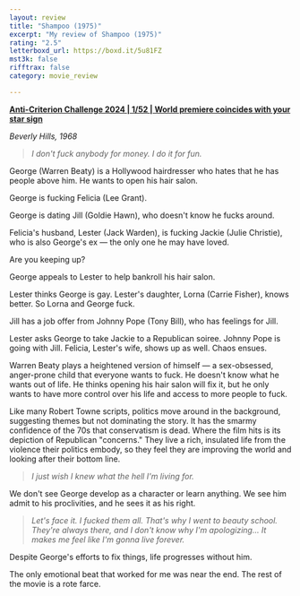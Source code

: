```yaml
---
layout: review
title: "Shampoo (1975)"
excerpt: "My review of Shampoo (1975)"
rating: "2.5"
letterboxd_url: https://boxd.it/5u81FZ
mst3k: false
rifftrax: false
category: movie_review

---
```


<b><a href="https://letterboxd.com/blrobin2/list/anti-criterion-challenge-2024/detail/" rel="nofollow">Anti-Criterion Challenge 2024 | 1/52 | World premiere coincides with your star sign</a></b>

<i>Beverly Hills, 1968</i>

<blockquote><i>I don't fuck anybody for money. I do it for fun.</i></blockquote>George (Warren Beaty) is a Hollywood hairdresser who hates that he has people above him. He wants to open his hair salon.

George is fucking Felicia (Lee Grant).

George is dating Jill (Goldie Hawn), who doesn't know he fucks around.

Felicia's husband, Lester (Jack Warden), is fucking Jackie (Julie Christie), who is also George's ex — the only one he may have loved.

Are you keeping up?

George appeals to Lester to help bankroll his hair salon.

Lester thinks George is gay. Lester's daughter, Lorna (Carrie Fisher), knows better. So Lorna and George fuck.

Jill has a job offer from Johnny Pope (Tony Bill), who has feelings for Jill.

Lester asks George to take Jackie to a Republican soiree. Johnny Pope is going with Jill. Felicia, Lester's wife, shows up as well. Chaos ensues.

Warren Beaty plays a heightened version of himself — a sex-obsessed, anger-prone child that everyone wants to fuck. He doesn't know what he wants out of life. He thinks opening his hair salon will fix it, but he only wants to have more control over his life and access to more people to fuck.

Like many Robert Towne scripts, politics move around in the background, suggesting themes but not dominating the story. It has the smarmy confidence of the 70s that conservatism is dead. Where the film hits is its depiction of Republican "concerns." They live a rich, insulated life from the violence their politics embody, so they feel they are improving the world and looking after their bottom line.

<blockquote><i>I just wish I knew what the hell I'm living for.</i></blockquote>We don't see George develop as a character or learn anything. We see him admit to his proclivities, and he sees it as his right. 

<blockquote><i>Let's face it. I fucked them all. That's why I went to beauty school. They're always there, and I don't know why I'm apologizing… It makes me feel like I'm gonna live forever.</i></blockquote>Despite George's efforts to fix things, life progresses without him.

The only emotional beat that worked for me was near the end. The rest of the movie is a rote farce.